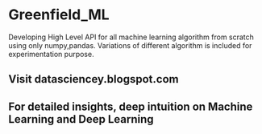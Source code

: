 # Greenfield_ML
Developing High Level API for all machine learning algorithm from scratch using only numpy,pandas. Variations of different algorithm is included for experimentation purpose.

## Visit datasciencey.blogspot.com
## For detailed insights, deep intuition on Machine Learning and Deep Learning
